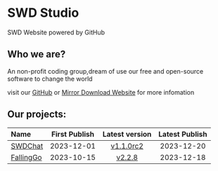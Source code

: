 # SWD Studio
SWD Website powered by GitHub

## Who we are?
An non-profit coding group,dream of use our free and open-source software to change the world

visit our [GitHub](https://github.com/swdstudio "visit") or [Mirror Download Website](http://swd-go.ysepan.com "visit") for more infomation
## Our projects:
|Name|First Publish|Latest version|Latest Publish|
|:-|:-:|:-:|:-:|
|[SWDChat](https://github.com/swdstudio/swdchat "访问GitHub项目主页")|2023-12-01|[v1.1.0rc2](https://github.com/swdstudio/swdchat/releases/tag/v1.1.0rc2 "前往下载")|2023-12-20|
|[FallingGo](https://github.com/swdstudio/FallingGo "访问GitHub项目主页")|2023-10-15|[v2.2.8](https://github.com/swdstudio/FallingGo/releases/tag/v2.2.8 "前往下载")|2023-12-18|
